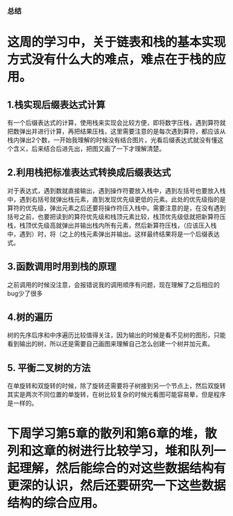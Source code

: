 ### 总结
# 这周的学习中，关于链表和栈的基本实现方式没有什么大的难点，难点在于栈的应用。
## 1.栈实现后缀表达式计算
有一个后缀表达式的计算，使用栈来实现会比较方便，即将数字压栈，遇到算符就把数弹出并进行计算，再把结果压栈，这里需要注意的是每次遇到算符，都应该从栈内弹出2个数，一开始我理解的时候没有结合图片，光看后缀表达式就没有懂这个含义，后来结合后进先出，把图又画了一下才理解清楚。
## 2.利用栈把标准表达式转换成后缀表达式
对于表达式，遇到数就直接输出，遇到操作符要放入栈中，遇到左括号也要放入栈中，遇到右括号就弹出栈元素，直到发现优先级更低的元素。此处的优先级指的是算符的优先级，弹出元素之后还要将操作符压入栈中。需要注意的是，在没有遇到括号之前，也要把读到的算符优先级和栈顶元素比较，栈顶优先级低就把新算符压栈，栈顶优先级高就弹出并输出栈内所有元素，然后新算符压栈，（应该压入栈中，遇到）时，将（之上的栈元素弹出并输出。这样最终结果将是一个后缀表达式。
## 3.函数调用时用到栈的原理
之前调用的时候没注意，会报错说我的调用顺序有问题，现在理解了之后相应的bug少了很多
## 4.树的遍历
树的先序后序和中序遍历比较值得关注，因为输出的时候是看不见树的图形，只能看到输出的树，所以还是需要自己画图来理解自己怎么创建一个树并加元素。
## 5. 平衡二叉树的方法
在单旋转和双旋转的时候，除了旋转还需要将子树接到另一个节点上，然后双旋转其实是两次不同位置的单旋转，在树比较复杂的时候光看图可能容易晕，但是程序是一样的。

# 下周学习第5章的散列和第6章的堆，散列和这章的树进行比较学习，堆和队列一起理解，然后能综合的对这些数据结构有更深的认识，然后还要研究一下这些数据结构的综合应用。
